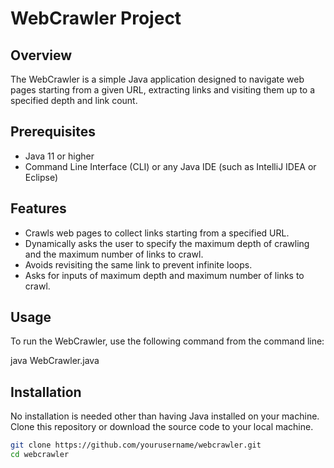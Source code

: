 # WebCrawler Project

## Overview
The WebCrawler is a simple Java application designed to navigate web pages starting from a given URL, extracting links and visiting them up to a specified depth and link count. 

## Prerequisites
- Java 11 or higher
- Command Line Interface (CLI) or any Java IDE (such as IntelliJ IDEA or Eclipse)

## Features
- Crawls web pages to collect links starting from a specified URL.
- Dynamically asks the user to specify the maximum depth of crawling and the maximum number of links to crawl.
- Avoids revisiting the same link to prevent infinite loops.
- Asks for inputs of maximum depth and maximum number of links to crawl.


## Usage
To run the WebCrawler, use the following command from the command line:

java WebCrawler.java




## Installation
No installation is needed other than having Java installed on your machine. Clone this repository or download the source code to your local machine.

```bash
git clone https://github.com/yourusername/webcrawler.git
cd webcrawler

